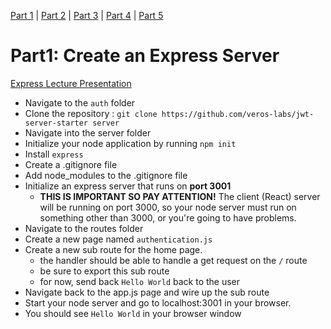 [Part 1](./Part1.md) | [Part 2](./Part2.md) | [Part 3](./Part3.md) | [Part 4](./Part4.md) | [Part 5](./Part5.md)
# Part1: Create an Express Server

[Express Lecture Presentation](https://dc-houston.herokuapp.com/p2/Node/NodeExpress.html#1)

- Navigate to the `auth` folder
- Clone the repository : `git clone https://github.com/veros-labs/jwt-server-starter server`
- Navigate into the server folder 
- Initialize your node application by running `npm init`
- Install `express`
- Create a .gitignore file 
- Add node_modules to the .gitignore file
- Initialize an express server that runs on **port 3001**
    - **THIS IS IMPORTANT SO PAY ATTENTION!** The client (React) server will be running on port 3000, so your node server must run on something other than 3000, or you're going to have problems.
- Navigate to the routes folder 
- Create a new page named `authentication.js`
- Create a new sub route for the home page. 
    - the handler should be able to handle a get request on the `/` route
    - be sure to export this sub route
    - for now, send back `Hello World` back to the user
- Navigate back to the app.js page and wire up the sub route 
- Start your node server and go to localhost:3001 in your browser.
- You should see `Hello World` in your browser window